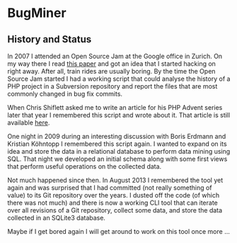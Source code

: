 # BugMiner

## History and Status

In 2007 I attended an Open Source Jam at the Google office in Zurich. On my
way there I read [this paper](https://ieeexplore.ieee.org/xpl/articleDetails.jsp?arnumber=1463228)
and got an idea that I started hacking on right away. After all, train rides
are usually boring. By the time the Open Source Jam started I had a working
script that could analyse the history of a PHP project in a Subversion
repository and report the files that are most commonly changed in bug fix
commits.

When Chris Shiflett asked me to write an article for his PHP Advent series later
that year I remembered this script and wrote about it. That article is still
available [here](http://shiflett.org/blog/2007/dec/php-advent-calendar-day-3).

One night in 2009 during an interesting discussion with Boris Erdmann and
Kristian Köhntopp I remembered this script again. I wanted to expand on its
idea and store the data in a relational database to perform data mining using
SQL. That night we developed an initial schema along with some first views that
perform useful operations on the collected data.

Not much happened since then. In August 2013 I remembered the tool yet again and
was surprised that I had committed (not really something of value) to its Git
repository over the years. I dusted off the code (of which there was not much)
and there is now a working CLI tool that can iterate over all revisions of a Git
repository, collect some data, and store the data collected in an SQLite3
database.

Maybe if I get bored again I will get around to work on this tool once more ...
